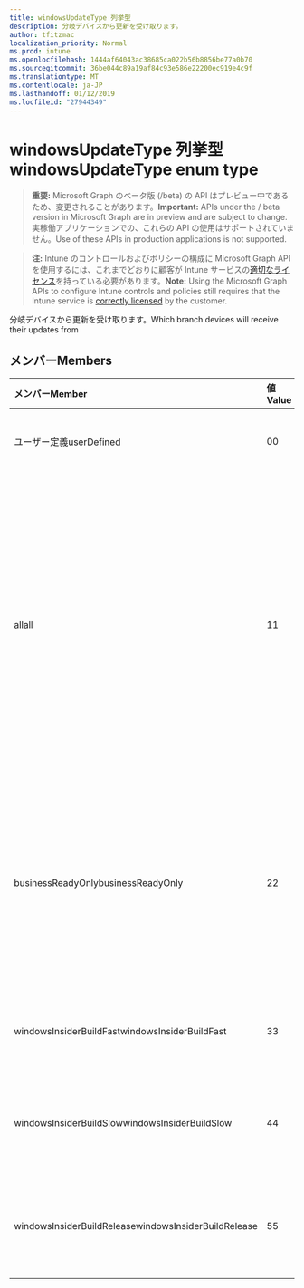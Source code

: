 ```yaml
---
title: windowsUpdateType 列挙型
description: 分岐デバイスから更新を受け取ります。
author: tfitzmac
localization_priority: Normal
ms.prod: intune
ms.openlocfilehash: 1444af64043ac38685ca022b56b8856be77a0b70
ms.sourcegitcommit: 36be044c89a19af84c93e586e22200ec919e4c9f
ms.translationtype: MT
ms.contentlocale: ja-JP
ms.lasthandoff: 01/12/2019
ms.locfileid: "27944349"
---
```

# <a name="windowsupdatetype-enum-type"></a><span data-ttu-id="44f94-103">windowsUpdateType 列挙型</span><span class="sxs-lookup"><span data-stu-id="44f94-103">windowsUpdateType enum type</span></span>

> <span data-ttu-id="44f94-104">**重要:** Microsoft Graph のベータ版 (/beta) の API はプレビュー中であるため、変更されることがあります。</span><span class="sxs-lookup"><span data-stu-id="44f94-104">**Important:** APIs under the / beta version in Microsoft Graph are in preview and are subject to change.</span></span> <span data-ttu-id="44f94-105">実稼働アプリケーションでの、これらの API の使用はサポートされていません。</span><span class="sxs-lookup"><span data-stu-id="44f94-105">Use of these APIs in production applications is not supported.</span></span>

> <span data-ttu-id="44f94-106">**注:** Intune のコントロールおよびポリシーの構成に Microsoft Graph API を使用するには、これまでどおりに顧客が Intune サービスの[適切なライセンス](https://go.microsoft.com/fwlink/?linkid=839381)を持っている必要があります。</span><span class="sxs-lookup"><span data-stu-id="44f94-106">**Note:** Using the Microsoft Graph APIs to configure Intune controls and policies still requires that the Intune service is [correctly licensed](https://go.microsoft.com/fwlink/?linkid=839381) by the customer.</span></span>

<span data-ttu-id="44f94-107">分岐デバイスから更新を受け取ります。</span><span class="sxs-lookup"><span data-stu-id="44f94-107">Which branch devices will receive their updates from</span></span>
## <a name="members"></a><span data-ttu-id="44f94-108">メンバー</span><span class="sxs-lookup"><span data-stu-id="44f94-108">Members</span></span>
|<span data-ttu-id="44f94-109">メンバー</span><span class="sxs-lookup"><span data-stu-id="44f94-109">Member</span></span>|<span data-ttu-id="44f94-110">値</span><span class="sxs-lookup"><span data-stu-id="44f94-110">Value</span></span>|<span data-ttu-id="44f94-111">説明</span><span class="sxs-lookup"><span data-stu-id="44f94-111">Description</span></span>|
|:---|:---|:---|
|<span data-ttu-id="44f94-112">ユーザー定義</span><span class="sxs-lookup"><span data-stu-id="44f94-112">userDefined</span></span>|<span data-ttu-id="44f94-113">0</span><span class="sxs-lookup"><span data-stu-id="44f94-113">0</span></span>|<span data-ttu-id="44f94-114">設定するユーザーを許可します。</span><span class="sxs-lookup"><span data-stu-id="44f94-114">Allow the user to set.</span></span>|
|<span data-ttu-id="44f94-115">all</span><span class="sxs-lookup"><span data-stu-id="44f94-115">all</span></span>|<span data-ttu-id="44f94-116">1</span><span class="sxs-lookup"><span data-stu-id="44f94-116">1</span></span>|<span data-ttu-id="44f94-117">半年のチャネル (対象となる)。</span><span class="sxs-lookup"><span data-stu-id="44f94-117">Semi-annual Channel (Targeted).</span></span> <span data-ttu-id="44f94-118">デバイスでは、半年のチャネル (対象) からすべての適用可能な機能の更新を取得します。</span><span class="sxs-lookup"><span data-stu-id="44f94-118">Device gets all applicable feature updates from Semi-annual Channel (Targeted).</span></span>|
|<span data-ttu-id="44f94-119">businessReadyOnly</span><span class="sxs-lookup"><span data-stu-id="44f94-119">businessReadyOnly</span></span>|<span data-ttu-id="44f94-120">2</span><span class="sxs-lookup"><span data-stu-id="44f94-120">2</span></span>|<span data-ttu-id="44f94-121">半年チャンネルです。</span><span class="sxs-lookup"><span data-stu-id="44f94-121">Semi-annual Channel.</span></span> <span data-ttu-id="44f94-122">デバイスは、半年のチャネルからの機能の更新を取得します。</span><span class="sxs-lookup"><span data-stu-id="44f94-122">Device gets feature updates from Semi-annual Channel.</span></span>|
|<span data-ttu-id="44f94-123">windowsInsiderBuildFast</span><span class="sxs-lookup"><span data-stu-id="44f94-123">windowsInsiderBuildFast</span></span>|<span data-ttu-id="44f94-124">3</span><span class="sxs-lookup"><span data-stu-id="44f94-124">3</span></span>|<span data-ttu-id="44f94-125">Windows の内部からのビルド - 高速</span><span class="sxs-lookup"><span data-stu-id="44f94-125">Windows Insider build - Fast</span></span>|
|<span data-ttu-id="44f94-126">windowsInsiderBuildSlow</span><span class="sxs-lookup"><span data-stu-id="44f94-126">windowsInsiderBuildSlow</span></span>|<span data-ttu-id="44f94-127">4</span><span class="sxs-lookup"><span data-stu-id="44f94-127">4</span></span>|<span data-ttu-id="44f94-128">Windows 内部からビルド時間がかかる</span><span class="sxs-lookup"><span data-stu-id="44f94-128">Windows Insider build - Slow</span></span>|
|<span data-ttu-id="44f94-129">windowsInsiderBuildRelease</span><span class="sxs-lookup"><span data-stu-id="44f94-129">windowsInsiderBuildRelease</span></span>|<span data-ttu-id="44f94-130">5</span><span class="sxs-lookup"><span data-stu-id="44f94-130">5</span></span>|<span data-ttu-id="44f94-131">リリース ビルドの Windows の内部から</span><span class="sxs-lookup"><span data-stu-id="44f94-131">Release Windows Insider build</span></span>|





